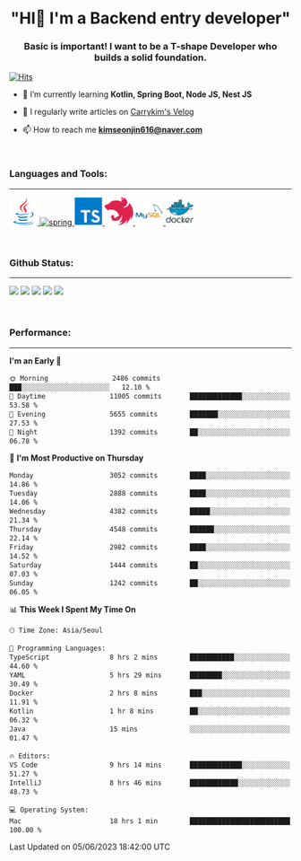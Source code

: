 <h1 align="center">"HI👋 I'm a Backend entry developer" </h1>
<h3 align="center">Basic is important! I want to be a T-shape Developer who builds a solid foundation.</h3>

[![Hits](https://hits.seeyoufarm.com/api/count/incr/badge.svg?url=https%3A%2F%2Fgithub.com%2Fgimseonjin&count_bg=%2318BFE5&title_bg=%23555555&icon=ko-fi.svg&icon_color=%23E7E7E7&title=hits&edge_flat=false)](https://hits.seeyoufarm.com)

- 🌱 I’m currently learning **Kotlin, Spring Boot, Node JS, Nest JS**

- 📝 I regularly write articles on [Carrykim's Velog](https://velog.io/@carrykim)

- 📫 How to reach me **kimseonjin616@naver.com**

<br/>

<h3 align="left">Languages and Tools:</h3>

***

<p align="left"> 
 <a href="https://www.java.com" target="_blank" rel="noreferrer"> <img src="https://raw.githubusercontent.com/devicons/devicon/master/icons/java/java-original.svg" alt="java" width="10%" height="10%"/> </a>
 <a href="https://spring.io/" target="_blank" rel="noreferrer"> <img src="https://www.vectorlogo.zone/logos/springio/springio-icon.svg" alt="spring" width="10%" height="10%"/> </a>
  <a href="https://www.typescriptlang.org/" target="_blank" rel="noreferrer"> <img src="https://raw.githubusercontent.com/devicons/devicon/master/icons/typescript/typescript-original.svg" alt="typescript" width="10%" height="10%"/> </a>
<a href="https://nestjs.com/" target="_blank" rel="noreferrer"> <img src="https://raw.githubusercontent.com/devicons/devicon/master/icons/nestjs/nestjs-plain.svg" alt="nestjs" width="10%" height="10%"/> </a> 
<a href="https://www.mysql.com/" target="_blank" rel="noreferrer"> <img src="https://raw.githubusercontent.com/devicons/devicon/master/icons/mysql/mysql-original-wordmark.svg" alt="mysql" width="10%" height="10%"/>  </a>
 <a href="https://www.docker.com/" target="_blank" rel="noreferrer"> <img src="https://raw.githubusercontent.com/devicons/devicon/master/icons/docker/docker-original-wordmark.svg" alt="docker" width="10%" height="10%"/> </a>
 </p>
</p>

<br/>

<h3 align="left">Github Status:</h3>

***

![](http://github-profile-summary-cards.vercel.app/api/cards/profile-details?username=gimseonjin&theme=nord_bright)
![](http://github-profile-summary-cards.vercel.app/api/cards/repos-per-language?username=gimseonjin&theme=nord_bright)
![](http://github-profile-summary-cards.vercel.app/api/cards/most-commit-language?username=gimseonjin&theme=nord_bright)
![](http://github-profile-summary-cards.vercel.app/api/cards/stats?username=gimseonjin&theme=nord_bright)
![](http://github-profile-summary-cards.vercel.app/api/cards/productive-time?username=gimseonjin&theme=nord_bright&utcOffset=8)


<br/>

<h3 align="left">Performance:</h3>

***

<!--START_SECTION:waka-->
**I'm an Early 🐤** 

```text
🌞 Morning                2486 commits        ███░░░░░░░░░░░░░░░░░░░░░░   12.10 % 
🌆 Daytime                11005 commits       █████████████░░░░░░░░░░░░   53.58 % 
🌃 Evening                5655 commits        ███████░░░░░░░░░░░░░░░░░░   27.53 % 
🌙 Night                  1392 commits        ██░░░░░░░░░░░░░░░░░░░░░░░   06.78 % 
```
📅 **I'm Most Productive on Thursday** 

```text
Monday                   3052 commits        ████░░░░░░░░░░░░░░░░░░░░░   14.86 % 
Tuesday                  2888 commits        ████░░░░░░░░░░░░░░░░░░░░░   14.06 % 
Wednesday                4382 commits        █████░░░░░░░░░░░░░░░░░░░░   21.34 % 
Thursday                 4548 commits        ██████░░░░░░░░░░░░░░░░░░░   22.14 % 
Friday                   2982 commits        ████░░░░░░░░░░░░░░░░░░░░░   14.52 % 
Saturday                 1444 commits        ██░░░░░░░░░░░░░░░░░░░░░░░   07.03 % 
Sunday                   1242 commits        ██░░░░░░░░░░░░░░░░░░░░░░░   06.05 % 
```


📊 **This Week I Spent My Time On** 

```text
🕑︎ Time Zone: Asia/Seoul

💬 Programming Languages: 
TypeScript               8 hrs 2 mins        ███████████░░░░░░░░░░░░░░   44.60 % 
YAML                     5 hrs 29 mins       ████████░░░░░░░░░░░░░░░░░   30.49 % 
Docker                   2 hrs 8 mins        ███░░░░░░░░░░░░░░░░░░░░░░   11.91 % 
Kotlin                   1 hr 8 mins         ██░░░░░░░░░░░░░░░░░░░░░░░   06.32 % 
Java                     15 mins             ░░░░░░░░░░░░░░░░░░░░░░░░░   01.47 % 

🔥 Editors: 
VS Code                  9 hrs 14 mins       █████████████░░░░░░░░░░░░   51.27 % 
IntelliJ                 8 hrs 46 mins       ████████████░░░░░░░░░░░░░   48.73 % 

💻 Operating System: 
Mac                      18 hrs 1 min        █████████████████████████   100.00 % 
```


 Last Updated on 05/06/2023 18:42:00 UTC
<!--END_SECTION:waka-->

<div align="center">
  
